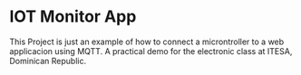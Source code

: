 # IOT Monitor App

This Project is just an example of how to connect a microntroller to a web applicacion using MQTT. A practical demo for the electronic class at ITESA, Dominican Republic.